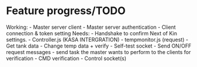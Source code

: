 # Feature progress/TODO

Working: 
    - Master server client
    - Master server authentication
    - Client connection & token setting
Needs:
    - Handshake to confirm Next of Kin settings.
    - Controller.js (KASA INTERGRATION)
    - tempmonitor.js (request) - Get tank data
    - Change temp data + verify
    - Self-test socket
    - Send ON/OFF request messages - send task the master wants to perform to the clients for verification
    - CMD verification
    - Control socket(s)